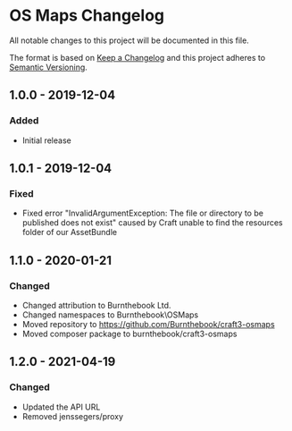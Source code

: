 # OS Maps Changelog

All notable changes to this project will be documented in this file.

The format is based on [Keep a Changelog](http://keepachangelog.com/) and this project adheres to [Semantic Versioning](http://semver.org/).

## 1.0.0 - 2019-12-04
### Added
- Initial release

## 1.0.1 - 2019-12-04
### Fixed
- Fixed error "InvalidArgumentException: The file or directory to be published does not exist" caused by Craft unable to find the resources folder of our AssetBundle

## 1.1.0 - 2020-01-21
### Changed
- Changed attribution to Burnthebook Ltd.
- Changed namespaces to Burnthebook\OSMaps
- Moved repository to https://github.com/Burnthebook/craft3-osmaps
- Moved composer package to burnthebook/craft3-osmaps

## 1.2.0 - 2021-04-19
### Changed
- Updated the API URL
- Removed jenssegers/proxy